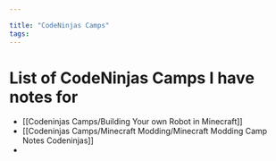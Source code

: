 ```yaml
---

title: "CodeNinjas Camps"
tags:
---
```

# List of CodeNinjas Camps I have notes for
- [[Codeninjas Camps/Building Your own Robot in Minecraft]]
- [[Codeninjas Camps/Minecraft Modding/Minecraft Modding Camp Notes Codeninjas]]
- 